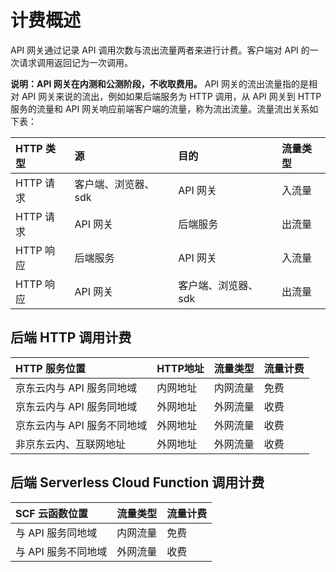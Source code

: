 # 计费概述
API 网关通过记录 API 调用次数与流出流量两者来进行计费。客户端对 API 的一次请求调用返回记为一次调用。

**说明：API 网关在内测和公测阶段，不收取费用。**
API 网关的流出流量指的是相对 API 网关来说的流出，例如如果后端服务为 HTTP 调用，从 API 网关到 HTTP 服务的流量和 API 网关响应前端客户端的流量，称为流出流量。流量流出关系如下表：

| HTTP 类型 | 源  | 目的  | 流量类型 |
| :- | :- | :- | :- |
|  HTTP 请求  |  客户端、浏览器、sdk  |  API 网关    |	  入流量   |	
|  HTTP 请求  |  API 网关 |   后端服务   |	 出流量    |	
|  HTTP 响应  |  后端服务 | API 网关     |	  入流量   |	
|  HTTP 响应  |  API 网关 |   客户端、浏览器、sdk   |	 出流量    |	

## 后端 HTTP 调用计费
| HTTP 服务位置 | HTTP地址  | 流量类型  | 流量计费 |
| :- | :- | :- | :- |
|  京东云内与 API 服务同地域  | 内网地址  |  内网流量    |	  免费  |	
|  京东云内与 API 服务同地域  |  外网地址 |  外网流量   |	 收费    |	
|  京东云内与 API 服务不同地域  |  外网地址 | 外网流量     |	  收费   |	
|  非京东云内、互联网地址  |  外网地址 |   外网流量   |	 收费   |	


## 后端 Serverless Cloud Function 调用计费
| SCF 云函数位置 | 流量类型    | 流量计费 |
| :- | :- | :- | 
|  与 API 服务同地域  | 内网流量  |  免费    |	
|  与 API 服务不同地域  |  外网流量 |  收费   |


		
		
		
